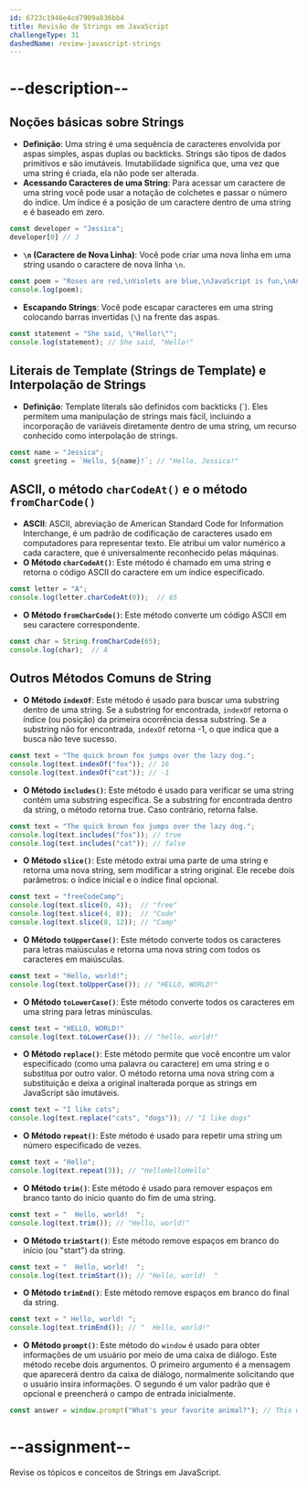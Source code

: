 ```yaml
---
id: 6723c1946e4cd7909a836bb4
title: Revisão de Strings em JavaScript
challengeType: 31
dashedName: review-javascript-strings
---
```


# --description--

## Noções básicas sobre Strings

- **Definição**: Uma string é uma sequência de caracteres envolvida por aspas simples, aspas duplas ou backticks. Strings são tipos de dados primitivos e são imutáveis. Imutabilidade significa que, uma vez que uma string é criada, ela não pode ser alterada. 
- **Acessando Caracteres de uma String**: Para acessar um caractere de uma string você pode usar a notação de colchetes e passar o número do índice. Um índice é a posição de um caractere dentro de uma string e é baseado em zero.

```js
const developer = "Jessica";
developer[0] // J
```

- **`\n` (Caractere de Nova Linha)**: Você pode criar uma nova linha em uma string usando o caractere de nova linha `\n`.

```js
const poem = "Roses are red,\nViolets are blue,\nJavaScript is fun,\nAnd so are you.";
console.log(poem);
```

- **Escapando Strings**: Você pode escapar caracteres em uma string colocando barras invertidas (`\`) na frente das aspas.

```js
const statement = "She said, \"Hello!\"";
console.log(statement); // She said, "Hello!"
```
  
## Literais de Template (Strings de Template) e Interpolação de Strings

- **Definição**: Template literals são definidos com backticks (`). Eles permitem uma manipulação de strings mais fácil, incluindo a incorporação de variáveis diretamente dentro de uma string, um recurso conhecido como interpolação de strings.

```js
const name = "Jessica";
const greeting = `Hello, ${name}!`; // "Hello, Jessica!"
```

## ASCII, o método `charCodeAt()` e o método `fromCharCode()`

- **ASCII**: ASCII, abreviação de American Standard Code for Information Interchange, é um padrão de codificação de caracteres usado em computadores para representar texto. Ele atribui um valor numérico a cada caractere, que é universalmente reconhecido pelas máquinas. 
- **O Método `charCodeAt()`**: Este método é chamado em uma string e retorna o código ASCII do caractere em um índice especificado.

```js
const letter = "A";
console.log(letter.charCodeAt(0));  // 65
```

- **O Método `fromCharCode()`**: Este método converte um código ASCII em seu caractere correspondente.

```js
const char = String.fromCharCode(65);
console.log(char);  // A
```

## Outros Métodos Comuns de String

- **O Método `indexOf`**: Este método é usado para buscar uma substring dentro de uma string. Se a substring for encontrada, `indexOf` retorna o índice (ou posição) da primeira ocorrência dessa substring. Se a substring não for encontrada, `indexOf` retorna -1, o que indica que a busca não teve sucesso.

```js
const text = "The quick brown fox jumps over the lazy dog.";
console.log(text.indexOf("fox")); // 16
console.log(text.indexOf("cat")); // -1
```
  
- **O Método `includes()`**: Este método é usado para verificar se uma string contém uma substring específica. Se a substring for encontrada dentro da string, o método retorna true. Caso contrário, retorna false.

```js
const text = "The quick brown fox jumps over the lazy dog.";
console.log(text.includes("fox")); // true
console.log(text.includes("cat")); // false
```

- **O Método `slice()`**: Este método extrai uma parte de uma string e retorna uma nova string, sem modificar a string original. Ele recebe dois parâmetros: o índice inicial e o índice final opcional.

```js
const text = "freeCodeCamp";
console.log(text.slice(0, 4));  // "free"
console.log(text.slice(4, 8));  // "Code"
console.log(text.slice(8, 12)); // "Camp"
```

- **O Método `toUpperCase()`**: Este método converte todos os caracteres para letras maiúsculas e retorna uma nova string com todos os caracteres em maiúsculas.

```js
const text = "Hello, world!";
console.log(text.toUpperCase()); // "HELLO, WORLD!"
```

- **O Método `toLowerCase()`**: Este método converte todos os caracteres em uma string para letras minúsculas.

```js
const text = "HELLO, WORLD!"
console.log(text.toLowerCase()); // "hello, world!"
```

- **O Método `replace()`**: Este método permite que você encontre um valor especificado (como uma palavra ou caractere) em uma string e o substitua por outro valor. O método retorna uma nova string com a substituição e deixa a original inalterada porque as strings em JavaScript são imutáveis.

```js
const text = "I like cats";
console.log(text.replace("cats", "dogs")); // "I like dogs"
```
 
- **O Método `repeat()`**: Este método é usado para repetir uma string um número especificado de vezes.

```js
const text = "Hello";
console.log(text.repeat(3)); // "HelloHelloHello"
```

- **O Método `trim()`**: Este método é usado para remover espaços em branco tanto do início quanto do fim de uma string.

```js
const text = "  Hello, world!  ";
console.log(text.trim()); // "Hello, world!"
```

- **O Método `trimStart()`**: Este método remove espaços em branco do início (ou "start") da string.

```js
const text = "  Hello, world!  ";
console.log(text.trimStart()); // "Hello, world!  "
```

- **O Método `trimEnd()`**: Este método remove espaços em branco do final da string.

```js
const text = " Hello, world! ";
console.log(text.trimEnd()); // "  Hello, world!"
```

- **O Método `prompt()`**: Este método do `window` é usado para obter informações de um usuário por meio de uma caixa de diálogo. Este método recebe dois argumentos. O primeiro argumento é a mensagem que aparecerá dentro da caixa de diálogo, normalmente solicitando que o usuário insira informações. O segundo é um valor padrão que é opcional e preencherá o campo de entrada inicialmente.

```js
const answer = window.prompt("What's your favorite animal?"); // This will change depending on what the user answers
```

# --assignment--

Revise os tópicos e conceitos de Strings em JavaScript.
